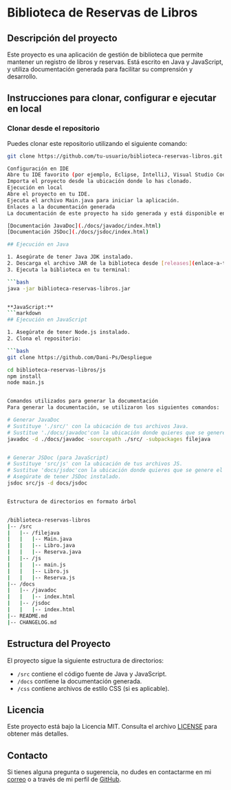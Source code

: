 # Biblioteca de Reservas de Libros

## Descripción del proyecto

Este proyecto es una aplicación de gestión de biblioteca que permite mantener un registro de libros y reservas. Está escrito en Java y JavaScript, y utiliza documentación generada para facilitar su comprensión y desarrollo.

## Instrucciones para clonar, configurar e ejecutar en local

### Clonar desde el repositorio

Puedes clonar este repositorio utilizando el siguiente comando:

````bash
git clone https://github.com/tu-usuario/biblioteca-reservas-libros.git

Configuración en IDE
Abre tu IDE favorito (por ejemplo, Eclipse, IntelliJ, Visual Studio Code, etc.).
Importa el proyecto desde la ubicación donde lo has clonado.
Ejecución en local
Abre el proyecto en tu IDE.
Ejecuta el archivo Main.java para iniciar la aplicación.
Enlaces a la documentación generada
La documentación de este proyecto ha sido generada y está disponible en los siguientes enlaces:

[Documentación JavaDoc](./docs/javadoc/index.html)
[Documentación JSDoc](./docs/jsdoc/index.html)

## Ejecución en Java

1. Asegúrate de tener Java JDK instalado.
2. Descarga el archivo JAR de la biblioteca desde [releases](enlace-a-tus-releases).
3. Ejecuta la biblioteca en tu terminal:

```bash
java -jar biblioteca-reservas-libros.jar


**JavaScript:**
```markdown
## Ejecución en JavaScript

1. Asegúrate de tener Node.js instalado.
2. Clona el repositorio:

```bash
git clone https://github.com/Dani-Ps/Despliegue

cd biblioteca-reservas-libros/js
npm install
node main.js


Comandos utilizados para generar la documentación
Para generar la documentación, se utilizaron los siguientes comandos:

# Generar JavaDoc
# Sustituye './src/' con la ubicación de tus archivos Java.
# Sustitue './docs/javadoc'con la ubicación donde quieres que se genere el JavaDoc.
javadoc -d ./docs/javadoc -sourcepath ./src/ -subpackages filejava


# Generar JSDoc (para JavaScript)
# Sustituye 'src/js' con la ubicación de tus archivos JS.
# Sustitue 'docs/jsdoc'con la ubicación donde quieres que se genere el JSDoc.
# Asegúrate de tener JSDoc instalado.
jsdoc src/js -d docs/jsdoc


Estructura de directorios en formato árbol


/biblioteca-reservas-libros
|-- /src
|   |-- /filejava
|   |   |-- Main.java
|   |   |-- Libro.java
|   |   |-- Reserva.java
|   |-- /js
|   |   |-- main.js
|   |   |-- Libro.js
|   |   |-- Reserva.js
|-- /docs
|   |-- /javadoc
|   |   |-- index.html
|   |-- /jsdoc
|   |   |-- index.html
|-- README.md
|-- CHANGELOG.md
````

## Estructura del Proyecto

El proyecto sigue la siguiente estructura de directorios:

- `/src` contiene el código fuente de Java y JavaScript.
- `/docs` contiene la documentación generada.
- `/css` contiene archivos de estilo CSS (si es aplicable).

## Licencia

Este proyecto está bajo la Licencia MIT. Consulta el archivo [LICENSE](LICENSE) para obtener más detalles.

## Contacto

Si tienes alguna pregunta o sugerencia, no dudes en contactarme en mi [correo](dperser837@g.educaand.es) o a través de mi perfil de [GitHub](https://github.com/Dani-Ps).
